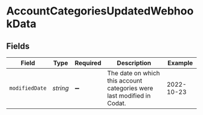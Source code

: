 # AccountCategoriesUpdatedWebhookData


## Fields

| Field                                                                  | Type                                                                   | Required                                                               | Description                                                            | Example                                                                |
| ---------------------------------------------------------------------- | ---------------------------------------------------------------------- | ---------------------------------------------------------------------- | ---------------------------------------------------------------------- | ---------------------------------------------------------------------- |
| `modifiedDate`                                                         | *string*                                                               | :heavy_minus_sign:                                                     | The date on which this account categories were last modified in Codat. | 2022-10-23                                                             |